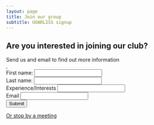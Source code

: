 ```yaml
---
layout: page
title: Join our group
subtitle: UOARLISS signup
---
```


## Are you interested in joining our club? 

Send us and email to find out more information

<iframe width="0" height="0" border="0" name="dummyframe" id="dummyframe"></iframe>

<form method ="post" action="https://zbower1337.000webhostapp.com" target="dummyframe">
	First name: <input type="text" name="FirstName"><br>
	Last name: <input type="text" name="LastName"><br>
    Experience/Interests <input type="text" name="Message"><br>
    Email <input type="text" name="Email"><br>
	<input type="submit" value="Submit">
</form>

[Or stop by a meeting]("../meeting.md")






